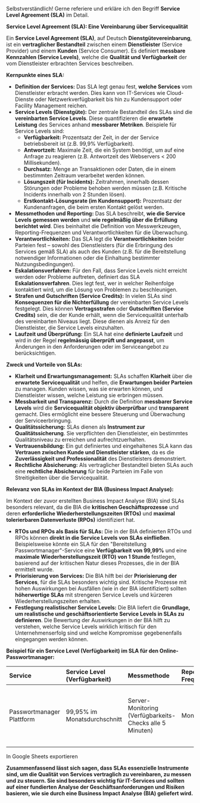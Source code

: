 Selbstverständlich! Gerne referiere und erkläre ich den Begriff **Service Level Agreement (SLA)** im Detail.

**Service Level Agreement (SLA): Eine Vereinbarung über Servicequalität**

Ein **Service Level Agreement (SLA)**, auf Deutsch **Dienstgütevereinbarung**, ist ein **vertraglicher Bestandteil** zwischen einem **Dienstleister** (Service Provider) und einem **Kunden** (Service Consumer). Es definiert **messbare Kennzahlen (Service Levels)**, welche die **Qualität und Verfügbarkeit** der vom Dienstleister erbrachten Services beschreiben.

**Kernpunkte eines SLA:**

- **Definition der Services:** Das SLA legt genau fest, **welche Services** vom Dienstleister erbracht werden. Dies kann von IT-Services wie Cloud-Dienste oder Netzwerkverfügbarkeit bis hin zu Kundensupport oder Facility Management reichen.
- **Service Levels (Dienstgüte):** Der zentrale Bestandteil des SLAs sind die **vereinbarten Service Levels**. Diese quantifizieren die **erwartete Leistung** des Services anhand **messbarer Metriken**. Beispiele für Service Levels sind:
    - **Verfügbarkeit:** Prozentsatz der Zeit, in der der Service betriebsbereit ist (z.B. 99,9% Verfügbarkeit).
    - **Antwortzeit:** Maximale Zeit, die ein System benötigt, um auf eine Anfrage zu reagieren (z.B. Antwortzeit des Webservers < 200 Millisekunden).
    - **Durchsatz:** Menge an Transaktionen oder Daten, die in einem bestimmten Zeitraum verarbeitet werden können.
    - **Lösungszeit (für Incidents):** Zeitrahmen, innerhalb dessen Störungen oder Probleme behoben werden müssen (z.B. Kritische Incidents innerhalb von 2 Stunden lösen).
    - **Erstkontakt-Lösungsrate (im Kundensupport):** Prozentsatz der Kundenanfragen, die beim ersten Kontakt gelöst werden.
- **Messmethoden und Reporting:** Das SLA beschreibt, **wie die Service Levels gemessen werden** und **wie regelmäßig über die Erfüllung berichtet wird**. Dies beinhaltet die Definition von Messwerkzeugen, Reporting-Frequenzen und Verantwortlichkeiten für die Überwachung.
- **Verantwortlichkeiten:** Das SLA legt die **Verantwortlichkeiten** beider Parteien fest – sowohl des Dienstleisters (für die Erbringung des Services gemäß SLA) als auch des Kunden (z.B. für die Bereitstellung notwendiger Informationen oder die Einhaltung bestimmter Nutzungsbedingungen).
- **Eskalationsverfahren:** Für den Fall, dass Service Levels nicht erreicht werden oder Probleme auftreten, definiert das SLA **Eskalationsverfahren**. Dies legt fest, wer in welcher Reihenfolge kontaktiert wird, um die Lösung von Problemen zu beschleunigen.
- **Strafen und Gutschriften (Service Credits):** In vielen SLAs sind **Konsequenzen für die Nichterfüllung** der vereinbarten Service Levels festgelegt. Dies können **Vertragsstrafen** oder **Gutschriften (Service Credits)** sein, die der Kunde erhält, wenn die Servicequalität unterhalb des vereinbarten Niveaus liegt. Diese dienen als Anreiz für den Dienstleister, die Service Levels einzuhalten.
- **Laufzeit und Überprüfung:** Ein SLA hat eine **definierte Laufzeit** und wird in der Regel **regelmässig überprüft und angepasst**, um Änderungen in den Anforderungen oder im Serviceangebot zu berücksichtigen.

**Zweck und Vorteile von SLAs:**

- **Klarheit und Erwartungsmanagement:** SLAs schaffen **Klarheit** über die **erwartete Servicequalität** und helfen, die **Erwartungen beider Parteien** zu managen. Kunden wissen, was sie erwarten können, und Dienstleister wissen, welche Leistung sie erbringen müssen.
- **Messbarkeit und Transparenz:** Durch die Definition **messbarer Service Levels** wird die **Servicequalität objektiv überprüfbar** und **transparent** gemacht. Dies ermöglicht eine bessere Steuerung und Überwachung der Serviceerbringung.
- **Qualitätssicherung:** SLAs dienen als **Instrument zur Qualitätssicherung**. Sie verpflichten den Dienstleister, ein bestimmtes Qualitätsniveau zu erreichen und aufrechtzuerhalten.
- **Vertrauensbildung:** Ein gut definiertes und eingehaltenes SLA kann das **Vertrauen zwischen Kunde und Dienstleister stärken**, da es die **Zuverlässigkeit und Professionalität** des Dienstleisters demonstriert.
- **Rechtliche Absicherung:** Als vertraglicher Bestandteil bieten SLAs auch eine **rechtliche Absicherung** für beide Parteien im Falle von Streitigkeiten über die Servicequalität.

**Relevanz von SLAs im Kontext der BIA (Business Impact Analyse):**

Im Kontext der zuvor erstellten Business Impact Analyse (BIA) sind SLAs besonders relevant, da die BIA die **kritischen Geschäftsprozesse** und deren **erforderliche Wiederherstellungszeiten (RTOs)** und **maximal tolerierbaren Datenverluste (RPOs)** identifiziert hat.

- **RTOs und RPOs als Basis für SLAs:** Die in der BIA definierten RTOs und RPOs können **direkt in die Service Levels von SLAs einfließen**. Beispielsweise könnte ein SLA für den "Bereitstellung Passwortmanager"-Service eine **Verfügbarkeit von 99,99%** und eine **maximale Wiederherstellungszeit (RTO) von 1 Stunde** festlegen, basierend auf der kritischen Natur dieses Prozesses, die in der BIA ermittelt wurde.
- **Priorisierung von Services:** Die BIA hilft bei der **Priorisierung der Services**, für die SLAs besonders wichtig sind. Kritische Prozesse mit hohen Auswirkungen bei Ausfällen (wie in der BIA identifiziert) sollten **höherwertige SLAs** mit strengeren Service Levels und kürzeren Wiederherstellungszeiten erhalten.
- **Festlegung realistischer Service Levels:** Die BIA liefert die **Grundlage, um realistische und geschäftsorientierte Service Levels in SLAs zu definieren**. Die Bewertung der Auswirkungen in der BIA hilft zu verstehen, welche Service Levels wirklich kritisch für den Unternehmenserfolg sind und welche Kompromisse gegebenenfalls eingegangen werden können.

**Beispiel für ein Service Level (Verfügbarkeit) im SLA für den Online-Passwortmanager:**

|Service|Service Level (Verfügbarkeit)|Messmethode|Reporting-Frequenz|Strafe bei Nichterfüllung|
|:--|:--|:--|:--|:--|
|Passwortmanager Plattform|99,95% im Monatsdurchschnitt|Server-Monitoring (Verfügbarkeits-Checks alle 5 Minuten)|Monatlich|Gutschrift von X% der monatlichen Servicegebühr für jeden Unterschreitung von 0,1% der Verfügbarkeit|

In Google Sheets exportieren

**Zusammenfassend lässt sich sagen, dass SLAs essenzielle Instrumente sind, um die Qualität von Services vertraglich zu vereinbaren, zu messen und zu steuern. Sie sind besonders wichtig für IT-Services und sollten auf einer fundierten Analyse der Geschäftsanforderungen und Risiken basieren, wie sie durch eine Business Impact Analyse (BIA) geliefert wird.**